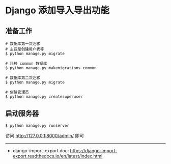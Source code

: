 # Django 添加导入导出功能

## 准备工作

    # 数据库第一次迁移
    # 主要是创建用户表等
    $ python manage.py migrate

    # 迁移 common 数据库
    $ python manage.py makemigrations common

    # 数据库第二次迁移
    $ python manage.py migrate

    # 创建管理员
    $ python manage.py createsuperuser

## 启动服务器

    $ python manage.py runserver

访问 http://127.0.0.1:8000/admin/ 即可

---

- django-import-export doc: https://django-import-export.readthedocs.io/en/latest/index.html
